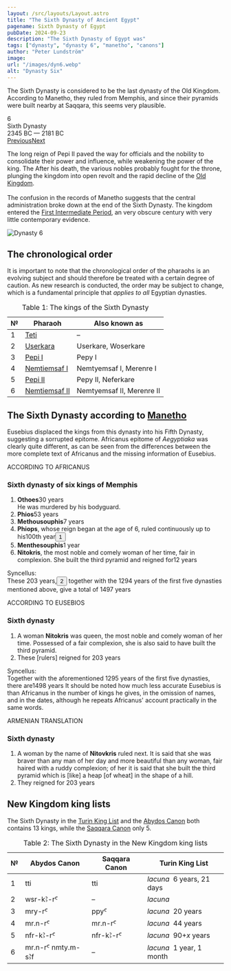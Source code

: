 ```yaml
---
layout: /src/layouts/Layout.astro
title: "The Sixth Dynasty of Ancient Egypt"
pagename: Sixth Dynasty of Egypt
pubDate: 2024-09-23
description: "The Sixth Dynasty of Egypt was"
tags: ["dynasty", "dynasty 6", "manetho", "canons"]
author: "Peter Lundström"
image:
url: "/images/dyn6.webp"
alt: "Dynasty Six"
---
```


<p class="lead">
The Sixth Dynasty is considered to be the last dynasty of the Old Kingdom. According to Manetho, they ruled from Memphis, and since their pyramids were built nearby at Saqqara, this seems very plausible.
</p>
<div class="dynruta float-right ml-4 mb-3 mt-4">
	<div class="flex flex-col justify-center items-center [text-shadow:_0_1px_0_rgb(255_255_255_/_20%)]">
		<div class="text-9xl font-bold [text-shadow:_0_1px_0_rgb(255_255_255_/_40%)]">6</div>
		<div>Sixth Dynasty</div>
		<div>2345 BC &mdash; 2181 BC</div>
		<div class="w-full flex justify-between"><a href="/dynasty/5">Previous</a><a href="/dynasty/7">Next</a></div>
	</div>
</div>
<p>The long reign of Pepi II paved the way for officials and the nobility to consolidate their power and influence, while weakening the power of the king. The  After his death, the various nobles probably fought for the throne, plunging the kingdom into open revolt and the rapid decline of the <a href="/periods/old-kingdom">Old Kingdom</a>.<br /><br />The confusion in the records of Manetho suggests that the central administration broke down at the end of the Sixth Dynasty. The kingdom entered the <a href="/periods/first-intermediate-period">First Intermediate Period</a>, an very obscure century with very little contemporary evidence.</p>

<img class="w-full rounded-sm sm:rounded-xl my-10" src="/images/dyn6.webp" alt="Dynasty 6">
<h2 class="mt-10">The chronological order</h2>

<p>It is important to note that the chronological order of the pharaohs is an evolving subject and should therefore be treated with a certain degree of caution. As new research is conducted, the order may be subject to change, which is a fundamental principle that <i>applies to all</i> Egyptian dynasties.
</p>
<table>
	<caption class="py-2 text-sm">Table 1: The kings of the Sixth Dynasty</caption>
	<thead>
		<tr>
			<th scope="col" class="w-5 text-center">№</th>
			<th scope="col" class="pl-3">Pharaoh</th>
			<th scope="col" class="pl-3">Also known as</th>
		</tr>
	</thead>
	<tbody>
		<tr>
			<td class="h-10">1</td>
			<td><a href="/pharaohs/Teti">Teti</a></td>
			<td>&ndash;</td>
		</tr>
		<tr>
			<td class="h-10">2</td>
			<td><a href="/pharaohs/Userkara">Userkara</a></td>
			<td>Userkare, Woserkare</td>
		</tr>
		<tr>
			<td class="h-10">3</td>
			<td><a href="/pharaohs/Pepi-I">Pepi I</a></td>
			<td>Pepy I</td>
		</tr>
		<tr>
			<td class="h-10">4</td>
			<td><a href="/pharaohs/Nemtiemsaf-I">Nemtiemsaf I</a></td>
			<td>Nemtyemsaf I, Merenre I</td>
		</tr>
		<tr>
			<td class="h-10">5</td>
			<td><a href="/pharaohs/Pepi-II">Pepi II</a></td>
			<td>Pepy II, Neferkare</td>
		</tr>
		<tr>
			<td class="h-10">6</td>
			<td><a href="/pharaohs/Nemtiemsaf-II">Nemtiemsaf II</a></td>
			<td>Nemtyemsaf II, Merenre II</td>
		</tr>
	</tbody>
</table>

<h2 class="mt-10 text-wrap">The Sixth Dynasty according to <a href="/authors">Manetho</a></h2>

<p class="pb-6">Eusebius displaced the kings from this dynasty into his Fifth Dynasty, suggesting a sorrupted epitome. Africanus epitome of <i>Aegyptiaka</i> was clearly quite different, as can be seen from the differences between the more complete text of Africanus and the missing information of Eusebius.</p>

<div class="dynasty">
	<div class="w-full">
		<div class="according">ACCORDING TO AFRICANUS</div>
		<h3>Sixth dynasty of six kings of Memphis</h3>
		<ol class="farao">
			<li><b>Othoes</b><span class="y">30 years</span><br />He was murdered by his bodyguard.</li>
			<li><b>Phios</b><span class="y">53 years</span></li>
			<li><b>Methousouphis</b><span class="y">7 years</span></li>
			<li>
				<b>Phiops</b>, whose reign began at the age of 6, ruled continuously up to his<span class="y"
					>100th year<button popovertarget="pop01">1</button></span
				>
			</li>
			<li><b>Menthesouphis</b><span class="y">1 year</span></li>
			<li>
				<b>Nitokris</b>, the most noble and comely woman of her time, fair in complexion. She built the third pyramid and reigned for<span
					class="y">12 years</span
				>
			</li>
		</ol>
		<p class="synk"><span>Syncellus:</span><br />
			These 203 years,<button popovertarget="pop02">2</button> together with the 1294 years of the first five dynasties mentioned above, give a total of <span class="y">1497 years</span
			>
		</p>
	</div>
	<div class="w-full">
		<div class="according">ACCORDING TO EUSEBIOS</div>
		<h3>Sixth dynasty</h3>
		<ol class="farao">
			<li class="list-none">
				A woman <b>Nitokris</b> was queen, the most noble and comely woman of her time. Possessed of a fair complexion, she is also said to have
				built the third pyramid.
			</li>
			<li class="list-none">
				These [rulers] reigned for <span class="y">203 years</span>
			</li>
		</ol>
		<p class="synk"><span>Syncellus:</span><br />
			Together with the aforementioned 1295 years of the first five dynasties, there are<span class="y">1498 years</span>
			It should be noted how much less accurate Eusebius is than Africanus in the number of kings he gives, in the omission of names, and in the
			dates, although he repeats Africanus' account practically in the same words.
		</p>
	</div>
	<div class="w-full">
		<div class="according">ARMENIAN TRANSLATION</div>
		<h3>Sixth dynasty</h3>
		<ol class="farao">
			<li class="list-none">
				A woman by the name of <b lang="xcl">Nitovkris</b> ruled next. It is said that she was braver than any man of her day and more beautiful
				than any woman, fair haired with a ruddy complexion; of her it is said that she built the third pyramid which is [like] a heap [of wheat]
				in the shape of a hill.
			</li>
			<li class="total list-none">They reigned for <span class="y">203 years</span></li>
		</ol>
	</div>
</div>

<h2 class="mt-10 text-wrap">New Kingdom king lists</h2>
<p>
	The Sixth Dynasty in the <a href="/kinglists/turin">Turin King List</a> and the <a href="/kinglists/abydos-canon">Abydos Canon</a> both contains 13 kings, while the <a href="/kinglists/saqqara-canon">Saqqara Canon</a> only 5. 
</p>

<table>
	<caption class="py-2 text-sm">Table 2: The Sixth Dynasty in the New Kingdom king lists</caption>
	<thead>
		<tr>
			<th scope="col" class="w-5 text-center">№</th>
			<th scope="col" class="pl-3">Abydos Canon</th>
			<th scope="col" class="pl-3">Saqqara Canon</th>
			<th scope="col" class="pl-3">Turin King List</th>
		</tr>
	</thead>
	<tbody>
		<tr>
			<td class="h-10">1</td>
			<td><tlit>tti</tlit></td>
			<td><tlit>tti</tlit></td>
			<td><i>lacuna</i> &nbsp;6 years, 21 days</td>
		</tr>
		<tr>
			<td class="h-10">2</td>
			<td><tlit>wsr-kꜢ-rꜤ</tlit></td>
			<td>&ndash;</td>
			<td><i>lacuna</i></td>
		</tr>
		<tr>
			<td class="h-10">3</td>
			<td><tlit>mry-rꜤ</tlit></td>
			<td><tlit>ppyꜤ</tlit></td>
			<td><i>lacuna</i> &nbsp;20 years</td>
		</tr>
		<tr>
			<td class="h-10">4</td>
			<td><tlit>mr.n-rꜤ</tlit></td>
			<td><tlit>mr.n-rꜤ</tlit></td>
			<td><i>lacuna</i> &nbsp;44 years</td>
		</tr>
		<tr>
			<td class="h-10">5</td>
			<td><tlit>nfr-kꜢ-rꜤ</tlit></td>
			<td><tlit>nfr-kꜢ-rꜤ</tlit></td>
			<td><i>lacuna</i> &nbsp;90+<i>x</i> years</td>
		</tr>
		<tr>
			<td class="h-10">6</td>
			<td><tlit>mr.n-rꜤ nmty.m-sꜢf</tlit></td>
			<td>&ndash;</td>
			<td><i>lacuna</i> &nbsp;1 year, 1 month</td>
		</tr>
	</tbody>
</table>

<div id="pop01" popover><p>1</p> According to this notice, Phiops ruled only 94 years. Africanus provided no total, perhaps it was missing in his epitome. But Syncellus' total years of 203 years for the Sixth Dynasty assumes that his reign lasted for 100 years instead of the provided 94 years.</div>
<div id="pop02" popover><p>2</p> Syncellus' total of 203 years assumes that Phiops reign lasted for 100 years instead of the provided 94 years. The correct sum is 197 for the dynasty.</div>
